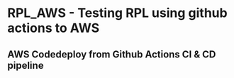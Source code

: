 # RPL_AWS - Testing RPL using github actions to AWS
## AWS Codedeploy from Github Actions CI & CD pipeline
